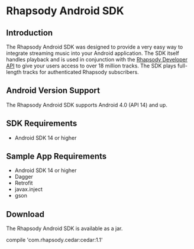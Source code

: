 # Rhapsody Android SDK

## Introduction
The Rhapsody Android SDK was designed to provide a very easy way to integrate streaming music into your Android application. The SDK itself handles playback and is used in conjunction with the [Rhapsody Developer API](http://developer.rhapsody.com) to give your users access to over 18 million tracks. The SDK plays full-length tracks for authenticated Rhapsody subscribers.

## Android Version Support
The Rhapsody Android SDK supports Android 4.0 (API 14) and up.

## SDK Requirements
- Android SDK 14 or higher

## Sample App Requirements
- Android SDK 14 or higher
- Dagger
- Retrofit
- javax.inject
- gson

## Download
The Rhapsody Android SDK is available as a jar.

compile 'com.rhapsody.cedar:cedar:1.1'





